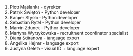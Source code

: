1. Piotr Maślanka - dyrektor
2. Patryk Świętoń - Python developer
3. Kacper Stysło - Python developer
4. Sebastian Rytel - Python developer
5. Marcin Zdunek - Python developer
6. Martyna Wyrzykowska - recruitment coordinator specialist
7. Diana Sditanova - language expert
8. Angelika Hejnar - language export
9. Justyna Geleta - visual ID + language expert
